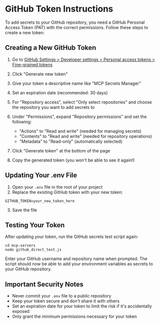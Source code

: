 # GitHub Token Instructions

To add secrets to your GitHub repository, you need a GitHub Personal Access Token (PAT) with the correct permissions. Follow these steps to create a new token:

## Creating a New GitHub Token

1. Go to [GitHub Settings > Developer settings > Personal access tokens > Fine-grained tokens](https://github.com/settings/tokens?type=beta)
2. Click "Generate new token"
3. Give your token a descriptive name like "MCP Secrets Manager"
4. Set an expiration date (recommended: 30 days)
5. For "Repository access", select "Only select repositories" and choose the repository you want to add secrets to
6. Under "Permissions", expand "Repository permissions" and set the following:
   - "Actions" to "Read and write" (needed for managing secrets)
   - "Contents" to "Read and write" (needed for repository operations)
   - "Metadata" to "Read-only" (automatically selected)

7. Click "Generate token" at the bottom of the page
8. Copy the generated token (you won't be able to see it again!)

## Updating Your .env File

1. Open your `.env` file in the root of your project
2. Replace the existing GitHub token with your new token:

```
GITHUB_TOKEN=your_new_token_here
```

3. Save the file

## Testing Your Token

After updating your token, run the GitHub secrets test script again:

```
cd mcp-servers
node github_direct_test.js
```

Enter your GitHub username and repository name when prompted. The script should now be able to add your environment variables as secrets to your GitHub repository.

## Important Security Notes

- Never commit your `.env` file to a public repository
- Keep your token secure and don't share it with others
- Set an expiration date for your token to limit the risk if it's accidentally exposed
- Only grant the minimum permissions necessary for your token 